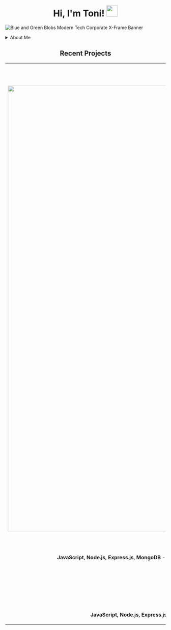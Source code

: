 <h1 align="center">Hi, I'm Toni! <img src="https://media.giphy.com/media/hvRJCLFzcasrR4ia7z/giphy.gif" width="35"></h1>


![Blue and Green Blobs Modern Tech Corporate X-Frame Banner](https://user-images.githubusercontent.com/100317017/203213505-48794edf-1fa2-4e0b-87dc-87b24fe383d5.png)


 <details>
<summary>About Me</summary>
<br>
I am a full stack software engineer experienced in JavaScript, Node, React, and MongoDB. I love to solve problems by programming. I am passionate about using technology to solve problems and building semantically structured full stack web applications.
</details>

  <!-- <a href="https://twitter.com/tonistechtalk">
    <img src="https://img.shields.io/badge/Twitter-blue?style=for-the-badge&logo=twitter&logoColor=white" alt="Twitter Badge"/>
  </a>
</div>
![JavaScript](https://img.shields.io/badge/javascript-%23323330.svg?style=for-the-badge&logo=javascript&logoColor=%23F7DF1E)![React](https://img.shields.io/badge/react-%2320232a.svg?style=for-the-badge&logo=react&logoColor=%2361DAFB)![NodeJS](https://img.shields.io/badge/node.js-6DA55F?style=for-the-badge&logo=node.js&logoColor=white)!![MongoDB](https://img.shields.io/badge/MongoDB-%234ea94b.svg?style=for-the-badge&logo=mongodb&logoColor=white) -->

<h2 align="center"> Recent Projects </h2>
<div align="center">
<table>
<tr>
<td width="50%">
<h3 align="center" color="white">Crypto Connect</h2>
<div align="center" > 
  <img width="1400" alt="CryptoConnect" src="https://user-images.githubusercontent.com/100317017/204716579-c7f8654a-5ed9-4a1e-a67e-fab2c854864b.png">

<a href='https://cryptoconnect.netlify.app/'> 
</a>
<br>
<br>
<p>
  <a href="https://github.com/toniwilliams1/crypto-connect" target="_blank"> 
<img src="https://img.shields.io/badge/Code-black?style=for-the-badge&logo=github"/>
<a href="https://crpyotconnect.app/" target="_blank">
<img src="https://img.shields.io/badge/-website-green?style=for-the-badge&color=cb7e67"/>
</a>
</p>
<p><strong> JavaScript, Node.js, Express.js, MongoDB</strong> - Full stack web application where you can log in via Coinbase and stay updated on the latest assets.</p>
</div>
  <h3 align="center" color="white">Haus of Naturals</h2>
<div align="center"   
<a href='https://github.com/toniwilliams01/levelground-MMA'> 
</a>
<!-- https://user-images.githubusercontent.com/100317017/201561195-d50eb5e4-ca5a-4457-a96a-c73d7d8ccd6e.mov  -->
<br>
<br>
<p>
  <a href="https://github.com/toniwilliams1/levelground-mma" target="_blank">
<img src="https://img.shields.io/badge/Code-black?style=for-the-badge&logo=github"/>
<a href="https://github.com/toniwilliams1/levelground-mma" target="_blank">
<img src="https://img.shields.io/badge/-website-green?style=for-the-badge&color=cb7e67"/>
</a>
</p>
<p><strong> JavaScript, Node.js, Express.js, MongoDB </strong> - Full stack web application where customers can request custom orders
</td>
<td width="50%">
<h3 align="center" color="white">City Spaces</h2>
<div align="center" >  
 

<img width="1437" alt="cityspacehome" src="https://user-images.githubusercontent.com/100317017/204971083-44b43493-0ea7-457f-a6a0-a0b736904d5e.png">

<a href='https://toniwilliams.netlify.app'>
</a>
<br>
<br>
<p>
<a href="https://toniwilliams.netlify.app" target="_blank">
<img src="https://img.shields.io/badge/Code-black?style=for-the-badge&logo=github"/>
</a>  
<a href="https://github.com/ToniWilliams1/CitySpaces" target="_blank">
<img src="https://img.shields.io/badge/-website-green?style=for-the-badge&color=cb7e67"/>
</a>
</p>
<p><strong> JavaScript, Node, Express, MongoDB </strong> - Full stack web application where you can get information on volunteer opportunities around New York City, save the opportunities you'd like to volunteer, and facilitate reflection discussions.</p>
</div>
  <h3 align="center" color="white">Top Shot Photography</h2>
<div align="center >  
<a href='https://nasas-astronomy-picture-of-the-day.netlify.app/'>
</a>
<!-- https://user-images.githubusercontent.com/100317017/201561706-cff21eeb-cab1-4557-8d86-cbffa6ba27e3.mov -->
<br>
<br>
<p>
<a href="https://github.com/ToniWilliams1/CitySpaces" target="_blank">
<img src="https://img.shields.io/badge/Code-black?style=for-the-badge&logo=github"/>
</a>  
<a href="nasas-astronomy-picture-of-the-day.netlify.app/" target="_blank">
<img src="https://img.shields.io/badge/-website-green?style=for-the-badge&color=cb7e67"/>
</a>
</p>
<p><strong>JavaScript, HTML5, CSS3</strong> -A fully modern, beautiful, and responsive website for this local photographer's portfolio site.</p>
</div>
</table>
  


  
